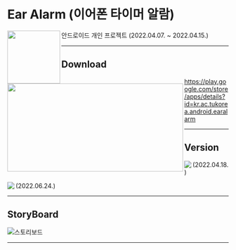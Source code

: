 # Ear Alarm (이어폰 타이머 알람)
<p><img src="https://user-images.githubusercontent.com/87304360/175566918-3fc62650-3072-4788-bfc1-edcf2f5d30f8.png" height="120px" width="120px" align="left"></p>







안드로이드 개인 프로젝트 (2022.04.07. ~ 2022.04.15.)

---

## Download

<p><img src="https://user-images.githubusercontent.com/87304360/175567236-57d0aec2-8bec-424f-9fc9-2a30d3ee72e1.png" height="200px" width="400px" align="left"></p>



https://play.google.com/store/apps/details?id=kr.ac.tukorea.android.earalarm





---

## Version

<img src="https://img.shields.io/badge/version-v1.0.0-g" align="left">(2022.04.18.)

<img src="https://img.shields.io/badge/version-v1.1.0-g" align="left">(2022.06.24.)



---

## StoryBoard

![스토리보드](https://user-images.githubusercontent.com/87304360/175566531-084670dc-23f1-4730-8690-6c5b7ee104fc.png)



---

